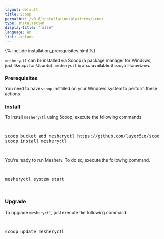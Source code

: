 ```yaml
--- 
layout: default
title: Scoop
permalink: /v0.6/installation/platforms/scoop
type: installation
display-title: "false"
language: en
list: exclude
---
```


{% include installation_prerequisites.html %}

`mesheryctl` can be installed via Scoop (a package manager for Windows, just like apt for Ubuntu). `mesheryctl` is also available through Homebrew.
### Prerequisites

You need to have `scoop` installed on your Windows system to perform these actions.

### Install

To install `mesheryctl` using Scoop, execute the following commands.

<pre class="codeblock-pre clipboardjs codeblock"><div class="codeblock">
<div class="clipboardjs">
scoop bucket add mesheryctl https://github.com/layer5io/scoop-bucket.git
scoop install mesheryctl

</div></div>
</pre>

You're ready to run Meshery. To do so, execute the following command.

<pre class="codeblock-pre clipboardjs codeblock"><div class="codeblock">
<div class="clipboardjs">
mesheryctl system start

</div></div>
</pre>
### Upgrade

To upgrade `mesheryctl`, just execute the following command.

<pre class="codeblock-pre"><div class="codeblock">
<div class="clipboardjs">
scoop update mesheryctl

</div></div>
</pre>
